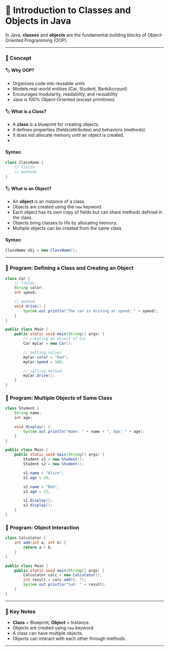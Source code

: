 # 🚀 Introduction to Classes and Objects in Java

In Java, **classes** and **objects** are the fundamental building blocks of Object-Oriented Programming (OOP).

---

### 📘 Concept

#### 🏷️ Why OOP?
- Organizes code into reusable units
- Models real-world entities (Car, Student, BankAccount)
- Encourages modularity, readability, and reusability
- Java is 100% Object-Oriented (except primitives)

#### 🏷️ What is a Class?

- A **class** is a blueprint for creating objects.
- It defines properties (fields/attributes) and behaviors (methods).
- It does not allocate memory until an object is created.
- 

#### Syntax:

```java
class ClassName {
    // fields
    // methods
}
```

#### 🏷️ What is an Object?

- An **object** is an instance of a class.
- Objects are created using the `new` keyword.
- Each object has its own copy of fields but can share methods defined in the class.
- Objects bring classes to life by allocating memory.
- Multiple objects can be created from the same class

#### Syntax:

```java
ClassName obj = new ClassName();
```

---

### 📝 Program: Defining a Class and Creating an Object

```java
class Car {
    // fields
    String color;
    int speed;

    // method
    void drive() {
        System.out.println("The car is driving at speed: " + speed);
    }
}
```
```java
public class Main {
    public static void main(String[] args) {
        // creating an object of Car
        Car myCar = new Car();

        // setting values
        myCar.color = "Red";
        myCar.speed = 100;

        // calling method
        myCar.drive();
    }
}
```

### 📝 Program: Multiple Objects of Same Class

```java
class Student {
    String name;
    int age;

    void display() {
        System.out.println("Name: " + name + ", Age: " + age);
    }
}
```
```java
public class Main {
    public static void main(String[] args) {
        Student s1 = new Student();
        Student s2 = new Student();

        s1.name = "Alice";
        s1.age = 20;

        s2.name = "Bob";
        s2.age = 22;

        s1.display();
        s2.display();
    }
}
```

### 📝 Program: Object Interaction

```java
class Calculator {
    int add(int a, int b) {
        return a + b;
    }
}
```
```java
public class Main {
    public static void main(String[] args) {
        Calculator calc = new Calculator();
        int result = calc.add(5, 7);
        System.out.println("Sum: " + result);
    }
}
```

---

### 📌 Key Notes

* **Class** = Blueprint, **Object** = Instance.
* Objects are created using `new` keyword.
* A class can have multiple objects.
* Objects can interact with each other through methods.

---